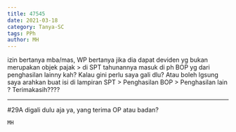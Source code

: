```yaml
---
title: 47545
date: 2021-03-18
category: Tanya-SC
tags: PPh
author: MH
---
```


izin bertanya mba/mas, WP bertanya jika dia dapat deviden yg bukan merupakan objek pajak > di SPT tahunannya masuk di ph BOP yg dari penghasilan lainny kah? Kalau gini perlu saya gali dlu? Atau boleh lgsung saya arahkan buat isi di lampiran SPT > Penghasilan BOP > Penghasilan lain ? Terimakasih????

---

#29A digali dulu aja ya, yang terima OP atau badan?

`MH`
